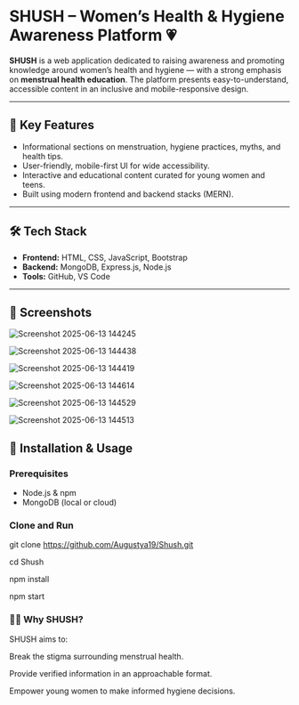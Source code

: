 
# SHUSH – Women’s Health & Hygiene Awareness Platform 💗

**SHUSH** is a web application dedicated to raising awareness and promoting knowledge around women’s health and hygiene — with a strong emphasis on **menstrual health education**. The platform presents easy-to-understand, accessible content in an inclusive and mobile-responsive design.

---

## 🎯 Key Features

- Informational sections on menstruation, hygiene practices, myths, and health tips.
- User-friendly, mobile-first UI for wide accessibility.
- Interactive and educational content curated for young women and teens.
- Built using modern frontend and backend stacks (MERN).

---

## 🛠️ Tech Stack

- **Frontend:** HTML, CSS, JavaScript, Bootstrap
- **Backend:** MongoDB, Express.js, Node.js
- **Tools:** GitHub, VS Code

---

## 📸 Screenshots


![Screenshot 2025-06-13 144245](https://github.com/user-attachments/assets/6440a63c-e615-40e2-8473-83521e230226)

![Screenshot 2025-06-13 144438](https://github.com/user-attachments/assets/00bc9f4a-012a-4118-97a5-38df4083fca9)

![Screenshot 2025-06-13 144419](https://github.com/user-attachments/assets/99808356-bdad-4c2b-8afb-508a231c5d96)

![Screenshot 2025-06-13 144614](https://github.com/user-attachments/assets/638348d9-254f-4381-8fd2-8fba6417adfd)

![Screenshot 2025-06-13 144529](https://github.com/user-attachments/assets/67d5afa9-bc94-40db-8e5b-d0fffa865f93)

![Screenshot 2025-06-13 144513](https://github.com/user-attachments/assets/541da7a8-7f4b-4ba3-9bec-bca09a7c8aed)



## 🚀 Installation & Usage

### Prerequisites

- Node.js & npm
- MongoDB (local or cloud)

### Clone and Run
git clone https://github.com/Augustya19/Shush.git

cd Shush

npm install

npm start

### 👩‍💼 Why SHUSH?
SHUSH aims to:

Break the stigma surrounding menstrual health.

Provide verified information in an approachable format.

Empower young women to make informed hygiene decisions.
